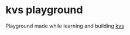 # kvs playground

Playground made while learning and building [kvs](https://github.com/anirudhsudhir/kvs)
